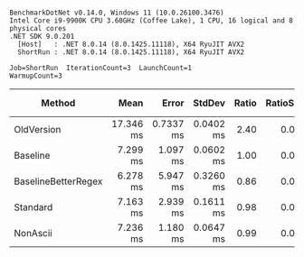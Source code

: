 ```

BenchmarkDotNet v0.14.0, Windows 11 (10.0.26100.3476)
Intel Core i9-9900K CPU 3.60GHz (Coffee Lake), 1 CPU, 16 logical and 8 physical cores
.NET SDK 9.0.201
  [Host]   : .NET 8.0.14 (8.0.1425.11118), X64 RyuJIT AVX2
  ShortRun : .NET 8.0.14 (8.0.1425.11118), X64 RyuJIT AVX2

Job=ShortRun  IterationCount=3  LaunchCount=1  
WarmupCount=3  

```
| Method              | Mean     | Error    | StdDev    | Ratio | RatioSD | Gen0     | Gen1   | Allocated | Alloc Ratio |
|-------------------- |---------:|---------:|----------:|------:|--------:|---------:|-------:|----------:|------------:|
| OldVersion          | 17.346 ms | 0.7337 ms | 0.0402 ms |  2.40 |    0.03 | 562.5000 |      - |   4.64 MB |        0.84 |
| Baseline            | 7.299 ms | 1.097 ms | 0.0602 ms |  1.00 |    0.01 | 687.5000 | 7.8125 |   5.51 MB |        1.00 |
| BaselineBetterRegex | 6.278 ms | 5.947 ms | 0.3260 ms |  0.86 |    0.04 | 687.5000 |      - |   5.51 MB |        1.00 |
| Standard            | 7.163 ms | 2.939 ms | 0.1611 ms |  0.98 |    0.02 | 460.9375 |      - |    3.7 MB |        0.67 |
| NonAscii            | 7.236 ms | 1.180 ms | 0.0647 ms |  0.99 |    0.01 | 585.9375 |      - |    4.7 MB |        0.85 |
